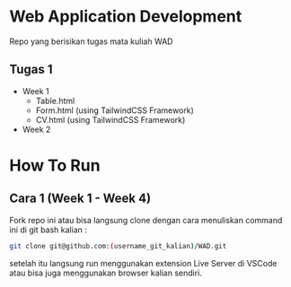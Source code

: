 # Web Application Development

Repo yang berisikan tugas mata kuliah WAD <br/>

## Tugas 1

- Week 1
  - Table.html
  - Form.html (using TailwindCSS Framework)
  - CV.html (using TailwindCSS Framework)
- Week 2

# How To Run

## Cara 1 (Week 1 - Week 4)

Fork repo ini atau bisa langsung clone dengan cara menuliskan command ini di git bash kalian :

```bash
git clone git@github.com:(username_git_kalian)/WAD.git
```

setelah itu langsung run menggunakan extension Live Server di VSCode atau bisa juga menggunakan browser kalian sendiri.
